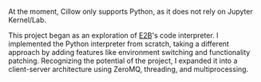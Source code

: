 At the moment, Cillow only supports Python, as it does not rely on Jupyter Kernel/Lab.

This project began as an exploration of [E2B](https://e2b.dev/)'s code interpreter. I implemented the Python interpreter from scratch, taking a different approach by adding features like environment switching and functionality patching. Recognizing the potential of the project, I expanded it into a client-server architecture using ZeroMQ, threading, and multiprocessing.
